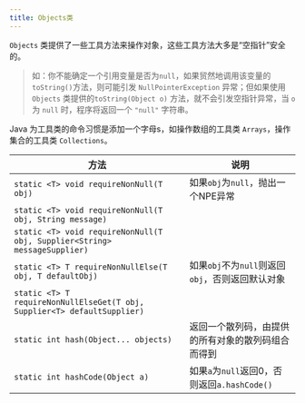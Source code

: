 ```yaml
---
title: Objects类
---
```


`Objects` 类提供了一些工具方法来操作对象，这些工具方法大多是“空指针”安全的。

> 如：你不能确定一个引用变量是否为`null`，如果贸然地调用该变量的`toString()`方法，则可能引发 `NullPointerException` 异常；但如果使用 `Objects` 类提供的`toString(Object o)` 方法，就不会引发空指针异常，当 `o` 为 `null` 时，程序将返回一个 `"null"` 字符串。

Java 为工具类的命令习惯是添加一个字母s，如操作数组的工具类 `Arrays`，操作集合的工具类 `Collections`。

| 方法                                                         | 说明                                               |
| ------------------------------------------------------------ | -------------------------------------------------- |
| `static <T> void requireNonNull(T obj)`                      | 如果`obj`为`null`，抛出一个NPE异常                 |
| `static <T> void requireNonNull(T obj, String message)`      |                                                    |
| `static <T> void requireNonNull(T obj, Supplier<String> messageSupplier)` |                                                    |
| `static <T> T requireNonNullElse(T obj, T defaultObj)`       | 如果`obj`不为`null`则返回`obj`，否则返回默认对象   |
| `static <T> T requireNonNullElseGet(T obj, Supplier<T> defaultSupplier)` |                                                    |
| `static int hash(Object... objects)`                         | 返回一个散列码，由提供的所有对象的散列码组合而得到 |
| `static int hashCode(Object a)`                              | 如果`a`为`null`返回0，否则返回`a.hashCode()`       |
